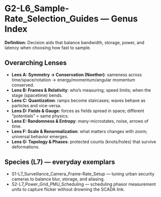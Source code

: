 # G2-L6_Sample-Rate_Selection_Guides — Genus Index
**Definition:** Decision aids that balance bandwidth, storage, power, and latency when choosing how fast to sample.
## Overarching Lenses

- **Lens A: Symmetry -> Conservation (Noether)**: sameness across time/space/rotation → energy/momentum/angular momentum conserved.
- **Lens B: Frames & Relativity**: who’s measuring; speed limits; when the stage (spacetime) bends.
- **Lens C: Quantization**: ramps become staircases; waves behave as particles and vice-versa.
- **Lens D: Fields & Gauge**: forces as fields spread in space; different “potentials” = same physics.
- **Lens E: Randomness & Entropy**: many-microstates, noise, arrows of time.
- **Lens F: Scale & Renormalization**: what matters changes with zoom; universal behavior emerges.
- **Lens G: Topology & Phases**: protected counts (knots/holes) that survive deformations.

## Species (L7) — everyday exemplars
- S1-L7_Surveillance_Camera_Frame-Rate_Setup — tuning urban security cameras to balance blur, storage, and aliasing.
- S2-L7_Power_Grid_PMU_Scheduling — scheduling phasor measurement units to capture flicker without drowning the SCADA link.
